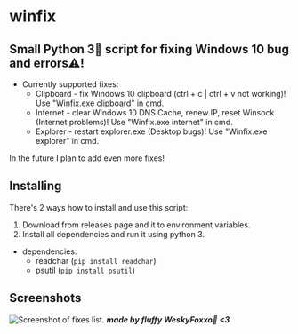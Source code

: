 # winfix
Small Python 3🐍 script for fixing Windows 10 bug and errors⚠️!
----
* Currently supported fixes:
  * Clipboard - fix Windows 10 clipboard (ctrl + c | ctrl + v not working)! Use "Winfix.exe clipboard" in cmd.
  * Internet - clear Windows 10 DNS Cache, renew IP, reset Winsock (Internet problems)! Use "Winfix.exe internet" in cmd.
  * Explorer - restart explorer.exe (Desktop bugs)! Use "Winfix.exe explorer" in cmd.

In the future I plan to add even more fixes!
## Installing
There's 2 ways how to install and use this script:
<br>
1. Download from releases page and it to environment variables.
2. Install all dependencies and run it using python 3. 
* dependencies:
  * readchar (`pip install readchar`)
  * psutil (`pip install psutil`)
## Screenshots
 ![Screenshot of fixes list.](https://i.imgur.com/GFq5QPh.png)
***made by fluffy WeskyFoxxo🦊 <3***
